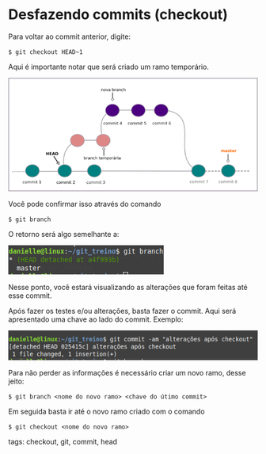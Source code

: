 # Desfazendo commits (checkout)

Para voltar ao commit anterior, digite:
```
$ git checkout HEAD~1
```

Aqui é importante notar que será criado um ramo temporário.

![fluxo do git com o ramo temporário](./img/branchTemporariaCheckout.png)

Você pode confirmar isso através do comando
```
$ git branch
```
O retorno será algo semelhante a:

![branch temporária](./img/branchTemporariaGit.png)

Nesse ponto, você estará visualizando as alterações que foram feitas até esse commit.

Após fazer os testes e/ou alterações, basta fazer o commit. Aqui será apresentado uma chave ao lado do commit. Exemplo:

![chave do commit](./img/alteracoesAposCheckout.png)

Para não perder as informações é necessário criar um novo ramo, desse jeito:
```
$ git branch <nome do novo ramo> <chave do útimo commit>
```
Em seguida basta ir até o novo ramo criado com o comando
```
$ git checkout <nome do novo ramo>
```

tags: checkout, git, commit, head
